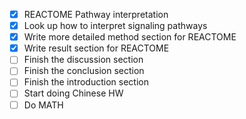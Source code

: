 - [x] REACTOME Pathway interpretation
- [x] Look up how to interpret signaling pathways
- [x] Write more detailed method section for REACTOME
- [x] Write result section for REACTOME
- [ ] Finish the discussion section
- [ ] Finish the conclusion section
- [ ] Finish the introduction section
- [ ] Start doing Chinese HW
- [ ] Do MATH
